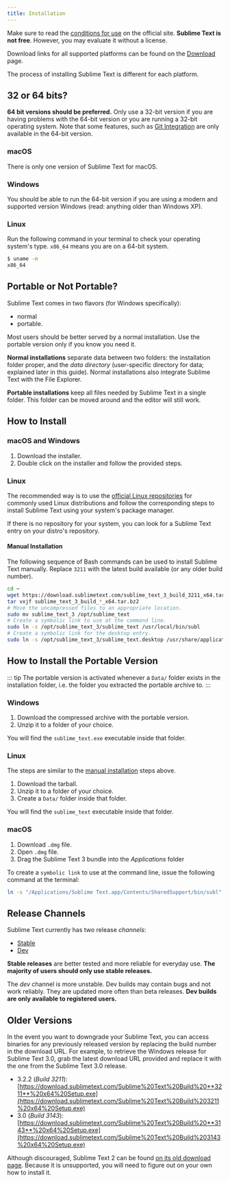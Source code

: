 ```yaml
---
title: Installation
---
```


Make sure to read the [conditions for use](https://www.sublimetext.com/buy)
on the official site.
**Sublime Text is not free**.
However,
you may evaluate it without a license.

Download links for all supported platforms
can be found on the [Download][] page.

The process of installing Sublime Text
is different for each platform.

[Download]: https://www.sublimetext.com/3


## 32 or 64 bits?

**64 bit versions should be preferred.**
Only use a 32-bit version
if you are having problems with the 64-bit version
or you are running a 32-bit operating system.
Note that some features,
such as [Git Integration][]
are only available in the 64-bit version.

[Git Integration]: https://www.sublimetext.com/docs/git_integration.html

### macOS

There is only one version
of Sublime Text for macOS.


### Windows

You should be able to run
the 64-bit version
if you are using a modern and supported version Windows
(read: anything older than Windows XP).


### Linux

Run the following command
in your terminal
to check your operating system's type.
`x86_64` means you are on a 64-bit system.

```bash
$ uname -m
x86_64
```

## Portable or Not Portable?

Sublime Text comes in two flavors (for Windows specifically):

- normal
- portable.

Most users should be better served by a normal installation.
Use the portable version only if you know you need it.

**Normal installations** separate data
between two folders:
the installation folder proper,
and the *data directory*
(user-specific directory for data;
explained later in this guide).
Normal installations
also integrate Sublime Text
with the File Explorer.

**Portable installations** keep all files
needed by Sublime Text
in a single folder.
This folder can be moved around
and the editor will still work.


## How to Install

### macOS and Windows

1. Download the installer.
2. Double click on the installer and follow the provided steps.

### Linux

The recommended way is to
use the [official Linux repositories][repositories]
for commonly used Linux distributions
and follow the corresponding steps
to install Sublime Text using your system's package manager.

If there is no repository for your system,
you can look for a Sublime Text entry
on your distro's repository.

[repositories]: https://www.sublimetext.com/docs/3/linux_repositories.html


#### Manual Installation

The following sequence of Bash commands can be used
to install Sublime Text manually.
Replace `3211` with the latest build available
(or any older build number).

```bash
cd ~
wget https://download.sublimetext.com/sublime_text_3_build_3211_x64.tar.bz2
tar vxjf sublime_text_3_build_*_x64.tar.bz2
# Move the uncompressed files to an appropriate location.
sudo mv sublime_text_3 /opt/sublime_text
# Create a symbolic link to use at the command line.
sudo ln -s /opt/sublime_text_3/sublime_text /usr/local/bin/subl
# Create a symbolic link for the desktop entry.
sudo ln -s /opt/sublime_text_3/sublime_text.desktop /usr/share/applications/sublime_text.desktop
```

## How to Install the Portable Version

::: tip
The portable version is activated
whenever a `Data/` folder exists in the installation folder,
i.e. the folder you extracted the portable archive to.
:::

### Windows

1. Download the compressed archive with the portable version.
2. Unzip it to a folder of your choice.

You will find the `sublime_text.exe` executable inside that folder.

### Linux

The steps are similar
to the [manual installation](#manual-installation) steps above.

1. Download the tarball.
2. Unzip it to a folder of your choice.
3. Create a `Data/` folder inside that folder.

You will find the `sublime_text` executable inside that folder.

### macOS

1. Download `.dmg` file.
2. Open `.dmg` file.
3. Drag the Sublime Text 3 bundle into the *Applications* folder

To create a `symbolic link` to use at the command line,
issue the following command at the terminal:

```bash
ln -s "/Applications/Sublime Text.app/Contents/SharedSupport/bin/subl" /usr/local/bin/subl
```

<!-- TODO check this by someone with a mac -->


## Release Channels

Sublime Text currently has two release *channels*:

* [Stable](https://www.sublimetext.com/3)
* [Dev](https://www.sublimetext.com/3dev)

**Stable releases** are better tested 
and more reliable for everyday use.
**The majority of users should only use stable releases.**

The *dev* channel is more unstable.
Dev builds may contain bugs and not work reliably.
They are updated more often than beta releases.
**Dev builds are only available to registered users.**


## Older Versions

In the event you want to downgrade your Sublime Text,
you can access binaries for any previously released version
by replacing the build number in the download URL.
For example, to retrieve the Windows release for Sublime Text 3.0,
grab the latest download URL provided and replace it with the one from the Sublime Text 3.0 release.

- 3.2.2 (*Build 3211*):
  [https://download.sublimetext.com/Sublime%20Text%20Build%20**3211**%20x64%20Setup.exe](https://download.sublimetext.com/Sublime%20Text%20Build%203211%20x64%20Setup.exe)
- 3.0 (*Build 3143*):
  [https://download.sublimetext.com/Sublime%20Text%20Build%20**3143**%20x64%20Setup.exe](https://download.sublimetext.com/Sublime%20Text%20Build%203143%20x64%20Setup.exe)

Although discouraged,
Sublime Text 2 can be found [on its old download page][st2].
Because it is unsupported,
you will need to figure out on your own
how to install it.

[st2]: https://www.sublimetext.com/2
